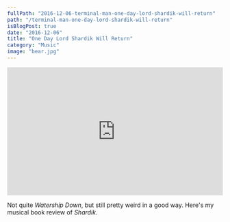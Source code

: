 ```yaml
---
fullPath: "2016-12-06-terminal-man-one-day-lord-shardik-will-return"
path: "/terminal-man-one-day-lord-shardik-will-return"
isBlogPost: true
date: "2016-12-06"
title: "One Day Lord Shardik Will Return"
category: "Music"
image: "bear.jpg"
---
```


<iframe width="100%" height="300" scrolling="no" frameborder="no" src="https://w.soundcloud.com/player/?url=https%3A//api.soundcloud.com/tracks/296624683&amp;color=00aabb&amp;auto_play=false&amp;hide_related=false&amp;show_comments=true&amp;show_user=true&amp;show_reposts=false&amp;visual=true"></iframe>

Not quite *Watership Down*, but still pretty weird in a good way. Here's my musical book review of *Shardik*.